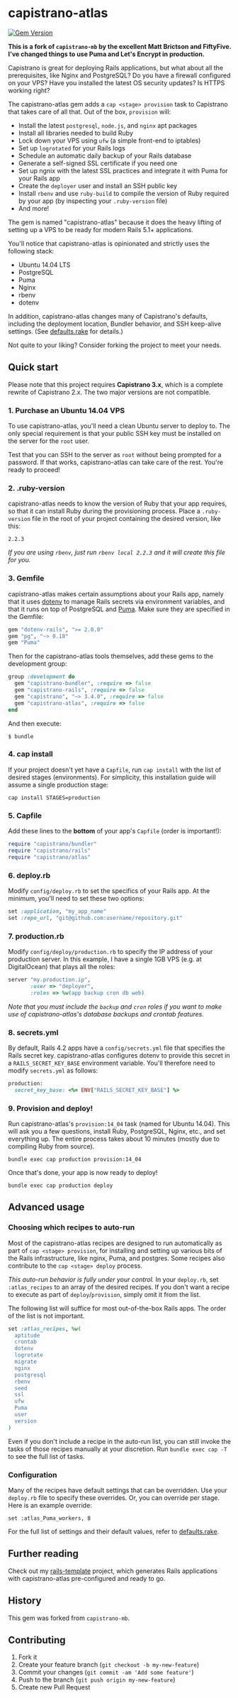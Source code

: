 # capistrano-atlas

[![Gem Version](https://badge.fury.io/rb/capistrano-atlas.svg)](http://badge.fury.io/rb/capistrano-atlas)

**This is a fork of `capistrano-mb` by the excellent Matt Brictson and FiftyFive. I've changed things to use Puma and Let's Encrypt in production.**

Capistrano is great for deploying Rails applications, but what about all the prerequisites, like Nginx and PostgreSQL? Do you have a firewall configured on your VPS? Have you installed the latest OS security updates? Is HTTPS working right?

The capistrano-atlas gem adds a `cap <stage> provision` task to Capistrano that takes care of all that. Out of the box, `provision` will:

* Install the latest `postgresql`, `node.js`, and `nginx` apt packages
* Install all libraries needed to build Ruby
* Lock down your VPS using `ufw` (a simple front-end to iptables)
* Set up `logrotated` for your Rails logs
* Schedule an automatic daily backup of your Rails database
* Generate a self-signed SSL certificate if you need one
* Set up ngnix with the latest SSL practices and integrate it with Puma for your Rails app
* Create the `deployer` user and install an SSH public key
* Install `rbenv` and use `ruby-build` to compile the version of Ruby required by your app (by inspecting your `.ruby-version` file)
* And more!

The gem is named "capistrano-atlas" because it does the heavy lifting of setting up a VPS to be ready for modern Rails 5.1+ applications.

You'll notice that capistrano-atlas is opinionated and strictly uses the following stack:

* Ubuntu 14.04 LTS
* PostgreSQL
* Puma
* Nginx
* rbenv
* dotenv

In addition, capistrano-atlas changes many of Capistrano's defaults, including the deployment location, Bundler behavior, and SSH keep-alive settings. (See [defaults.rake][] for details.)

Not quite to your liking? Consider forking the project to meet your needs.


## Quick start

Please note that this project requires **Capistrano 3.x**, which is a complete rewrite of Capistrano 2.x. The two major versions are not compatible.

### 1. Purchase an Ubuntu 14.04 VPS

To use capistrano-atlas, you'll need a clean Ubuntu server to deploy to. The only special requirement is that your public SSH key must be installed on the server for the `root` user.

Test that you can SSH to the server as `root` without being prompted for a password. If that works, capistrano-atlas can take care of the rest. You're ready to proceed!

### 2. .ruby-version

capistrano-atlas needs to know the version of Ruby that your app requires, so that it can install Ruby during the provisioning process. Place a `.ruby-version` file in the root of your project containing the desired version, like this:

```
2.2.3
```

*If you are using `rbenv`, just run `rbenv local 2.2.3` and it will create this file for you.*

### 3. Gemfile

capistrano-atlas makes certain assumptions about your Rails app, namely that it uses [dotenv][] to manage Rails secrets via environment variables, and that it runs on top of PostgreSQL and [Puma][]. Make sure they are specified in the Gemfile:

```ruby
gem "dotenv-rails", ">= 2.0.0"
gem "pg", "~> 0.18"
gem "Puma"
```

Then for the capistrano-atlas tools themselves, add these gems to the development group:

```ruby
group :development do
  gem "capistrano-bundler", :require => false
  gem "capistrano-rails", :require => false
  gem "capistrano", "~> 3.4.0", :require => false
  gem "capistrano-atlas", :require => false
end
```

And then execute:

```
$ bundle
```

### 4. cap install

If your project doesn't yet have a `Capfile`, run `cap install` with the list of desired stages (environments). For simplicity, this installation guide will assume a single production stage:

```
cap install STAGES=production
```

### 5. Capfile

Add these lines to the **bottom** of your app's `Capfile` (order is important!):

```ruby
require "capistrano/bundler"
require "capistrano/rails"
require "capistrano/atlas"
```

### 6. deploy.rb

Modify `config/deploy.rb` to set the specifics of your Rails app. At the minimum, you'll need to set these two options:

```ruby
set :application, "my_app_name"
set :repo_url, "git@github.com:username/repository.git"
```

### 7. production.rb

Modify `config/deploy/production.rb` to specify the IP address of your production server. In this example, I have a single 1GB VPS (e.g. at DigitalOcean) that plays all the roles:

```ruby
server "my.production.ip",
       :user => "deployer",
       :roles => %w(app backup cron db web)
```

*Note that you must include the `backup` and `cron` roles if you want to make use of capistrano-atlas's database backups and crontab features.*

### 8. secrets.yml

By default, Rails 4.2 apps have a `config/secrets.yml` file that specifies the Rails secret key. capistrano-atlas configures dotenv to provide this secret in a `RAILS_SECRET_KEY_BASE` environment variable. You'll therefore need to modify `secrets.yml` as follows:

```ruby
production:
  secret_key_base: <%= ENV["RAILS_SECRET_KEY_BASE"] %>
```

### 9. Provision and deploy!

Run capistrano-atlas's `provision:14_04` task (named for Ubuntu 14.04). This will ask you a few questions, install Ruby, PostgreSQL, Nginx, etc., and set everything up. The entire process takes about 10 minutes (mostly due to compiling Ruby from source).

```
bundle exec cap production provision:14_04
```

Once that's done, your app is now ready to deploy!

```
bundle exec cap production deploy
```

## Advanced usage

### Choosing which recipes to auto-run

Most of the capistrano-atlas recipes are designed to run automatically as part of `cap <stage> provision`, for installing and setting up various bits of the Rails infrastructure, like nginx, Puma, and postgres. Some recipes also contribute to the `cap <stage> deploy` process.

*This auto-run behavior is fully under your control.*  In your `deploy.rb`, set `:atlas_recipes` to an array of the desired recipes. If you don't want a recipe to execute as part of `deploy`/`provision`, simply omit it from the list.

The following list will suffice for most out-of-the-box Rails apps. The order of the list is not important.

```ruby
set :atlas_recipes, %w(
  aptitude
  crontab
  dotenv
  logrotate
  migrate
  nginx
  postgresql
  rbenv
  seed
  ssl
  ufw
  Puma
  user
  version
)
```

Even if you don't include a recipe in the auto-run list, you can still invoke the tasks of those recipes manually at your discretion. Run `bundle exec cap -T` to see the full list of tasks.

### Configuration

Many of the recipes have default settings that can be overridden. Use your
`deploy.rb` file to specify these overrides. Or, you can override per stage.
Here is an example override:

    set :atlas_Puma_workers, 8

For the full list of settings and their default values, refer to [defaults.rake][].


## Further reading

Check out my [rails-template][] project, which generates Rails applications with capistrano-atlas pre-configured and ready to go.


## History

This gem was forked from `capistrano-mb`.

## Contributing

1. Fork it
2. Create your feature branch (`git checkout -b my-new-feature`)
3. Commit your changes (`git commit -am 'Add some feature'`)
4. Push to the branch (`git push origin my-new-feature`)
5. Create new Pull Request


[Postmark]:https://postmarkapp.com
[cast337]:http://railscasts.com/episodes/337-capistrano-recipes
[cast373]:http://railscasts.com/episodes/373-zero-downtime-deployment
[defaults.rake]:lib/capistrano/tasks/defaults.rake
[rails-template]:https://github.com/mattbrictson/rails-template/
[dotenv]:https://github.com/bkeepers/dotenv
[Puma]:http://Puma.bogomips.org/
